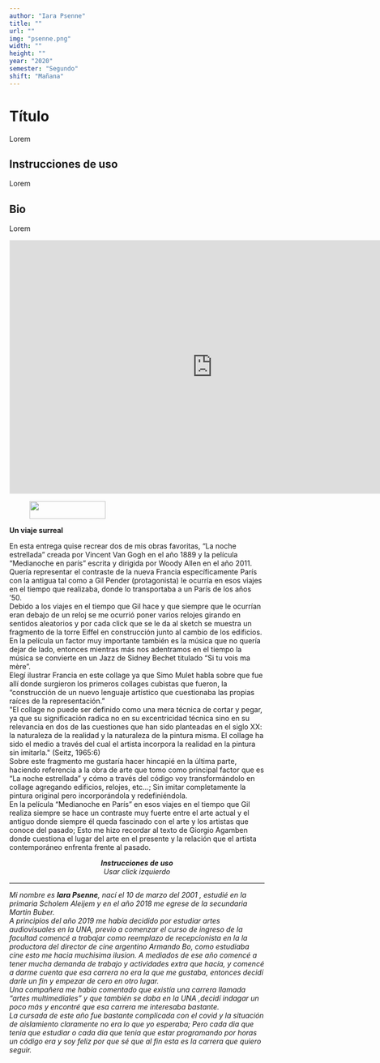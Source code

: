 ```yaml
---
author: "Iara Psenne"
title: ""
url: ""
img: "psenne.png"
width: ""
height: ""
year: "2020"
semester: "Segundo"
shift: "Mañana"
---
```


<p></p>

# Título

Lorem 

## Instrucciones de uso 

Lorem

## Bio

Lorem

<!-- wp:html -->
<p align="center"><iframe width="800" height="500" frameborder="0" scrolling="no" style="width:800px; margin:0 auto!important;border: 1px solid #F2F2F3; z-index: 100;" src="https://editor.p5js.org/iarup73/embed/8MddSng5T "></iframe></p>
<!-- /wp:html -->

<!-- wp:image {"id":604,"align":"center","width":150,"height":35} -->
<div class="wp-block-image"><figure class="aligncenter is-resized"><img src="https://am1-lacabanne.atamvirtual.com.ar/wp-content/uploads/2020/12/usabilidad-AM12020-siMobile.png" alt="" class="wp-image-604" width="150" height="35"/></figure></div>
<!-- /wp:image -->

<!-- wp:paragraph -->
<p><strong>Un viaje surreal</strong></p>
<!-- /wp:paragraph -->

<!-- wp:paragraph -->
<p>En esta entrega quise recrear dos de mis obras favoritas, “La noche estrellada” creada por Vincent Van Gogh en el año 1889 y la película “Medianoche en parís” escrita y dirigida por Woody Allen en el año 2011.<br> Quería representar el contraste de la nueva Francia específicamente París con la antigua tal como a Gil Pender (protagonista) le ocurría en esos viajes en el tiempo que realizaba, donde lo transportaba a un París de los años ’50.<br> Debido a los viajes en el tiempo que Gil hace y que siempre que le ocurrían eran debajo de un reloj se me ocurrió poner varios relojes girando en sentidos aleatorios y por cada click que se le da al sketch se muestra un fragmento de la torre Eiffel en construcción junto al cambio de los edificios.<br> En la película un factor muy importante también es la música que no quería dejar de lado, entonces mientras más nos adentramos en el tiempo la música se convierte en un Jazz de Sidney Bechet titulado “Si tu vois ma mère”.<br> Elegí ilustrar Francia en este collage ya que Simo Mulet habla sobre que fue allí donde surgieron los primeros collages cubistas que fueron, la “construcción de un nuevo lenguaje artístico que cuestionaba las propias raíces de la representación.”<br> "El collage no puede ser definido como una mera técnica de cortar y pegar, ya que su significación radica no en su excentricidad técnica sino en su relevancia en dos de las cuestiones que han sido planteadas en el siglo XX: la naturaleza de la realidad y la naturaleza de la pintura misma. El collage ha sido el medio a través del cual el artista incorpora la realidad en la pintura sin imitarla." (Seitz, 1965:6) <br> Sobre este fragmento me gustaría hacer hincapié en la última parte, haciendo referencia a la obra de arte que tomo como principal factor que es “La noche estrellada” y cómo a través del código voy transformándolo en collage agregando edificios, relojes, etc…; Sin imitar completamente la pintura original pero incorporándola y redefiniéndola.<br> En la película “Medianoche en París” en esos viajes en el tiempo que Gil realiza siempre se hace un contraste muy fuerte entre el arte actual y el antiguo donde siempre él queda fascinado con el arte y los artistas que conoce del pasado; Esto me hizo recordar al texto de Giorgio Agamben donde cuestiona el lugar del arte en el presente y la relación que el artista contemporáneo enfrenta frente al pasado.</p>
<!-- /wp:paragraph -->

<!-- wp:paragraph {"align":"center"} -->
<p style="text-align:center"><em><strong>Instrucciones de uso</strong></em><strong><br></strong><em>Usar click izquierdo<br></em></p>
<!-- /wp:paragraph -->

<!-- wp:separator -->
<hr class="wp-block-separator"/>
<!-- /wp:separator -->

<!-- wp:paragraph -->
<p><em>Mi nombre es </em><strong><em>Iara Psenne</em></strong><em>, nací el 10 de marzo del 2001 , estudié en la primaria Scholem Aleijem y en el año 2018 me egrese de la secundaria Martin Buber. <br> A principios del año 2019 me había decidido por estudiar artes audiovisuales en la UNA, previo a comenzar el curso de ingreso de la facultad comencé a trabajar como reemplazo de recepcionista en la la productora del director de cine argentino Armando Bo, como estudiaba cine esto me hacia muchisima ilusion. A mediados de ese año comencé a tener mucha demanda de trabajo y actividades extra que hacía, y comencé a darme cuenta que esa carrera no era la que me gustaba, entonces decidí darle un fin y empezar de cero en otro lugar.<br> Una compañera me había comentado que existía una carrera llamada “artes multimediales” y que también se daba en la UNA ,decidí indagar un poco más y encontré que esa carrera me interesaba bastante.<br> La cursada de este año fue bastante complicada con el covid y la situación de aislamiento claramente no era lo que yo esperaba; Pero cada dia que tenia que estudiar o cada dia que tenia que estar programando por horas un código era y soy feliz por que sé que al fin esta es la carrera que quiero seguir.</em></p>
<!-- /wp:paragraph -->